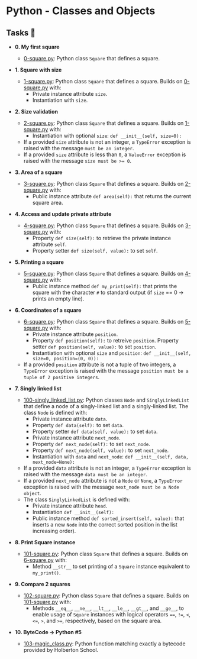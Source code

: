 # Python - Classes and Objects

## Tasks :page_with_curl:

* **0. My first square**
  * [0-square.py](./0-square.py): Python class `Square` that defines a square.

* **1. Square with size**
  * [1-square.py](./1-square.py): Python class `Square` that defines a square. Builds on
  [0-square.py](./0-square.py) with:
    * Private instance attribute `size`.
    * Instantiation with `size`.

* **2. Size validation**
  * [2-square.py](./2-square.py): Python class `Square` that defines a square. Builds on
  [1-square.py](./1-square.py) with:
    * Instantiation with optional `size`: `def __init__(self, size=0):`
  * If a provided `size` attribute is not an integer, a `TypeError` exception
  is raised with the message `must be an integer`.
  * If a provided `size` attribute is less than `0`, a `ValueError` exception
  is raised with the message `size must be >= 0`.

* **3. Area of a square**
  * [3-square.py](./3-square.py): Python class `Square` that defines a square. Builds on
  [2-square.py](./2-square.py) with:
    * Public instance attribute `def area(self):` that returns the current
    square area.

* **4. Access and update private attribute**
  * [4-square.py](./4-square.py): Python class `Square` that defines a square. Builds on
  [3-square.py](./3-square.py) with:
    * Property `def size(self):` to retrieve the private instance
    attribute `self`.
    * Property setter `def size(self, value):` to set `self`.

* **5. Printing a square**
  * [5-square.py](./5-square.py): Python class `Square` that defines a square. Builds on
  [4-square.py](./4-square.py) with:
    * Public instance method `def my_print(self):` that prints the square
    with the character `#` to standard output (if `size` == 0 -> prints an empty
    line).

* **6. Coordinates of a square**
  * [6-square.py](./6-square.py): Python class `Square` that defines a square. Builds on
  [5-square.py](./5-square.py) with:
    * Private instance attribute `position`.
    * Property `def position(self):` to retreive `position`.
     Property setter `def position(self, value):` to set `position`.
    * Instantiation with optional `size` and `position`:
    `def __init__(self, size=0, position=(0, 0)):`
  * If a provided `position` attribute is not a tuple of two integers, a
  `TypeError` exception is raised with the message `position must be a tuple of
  2 positive integers`.

* **7. Singly linked list**
  * [100-singly_linked_list.py](./100-singly_linked_list.py): Python classes `Node`
  and `SinglyLinkedList` that define a node of a singly-linked list and a singly-linked
  list. The class `Node` is defined with:
    * Private instance attribute `data`.
    * Property `def data(self):` to set `data`.
    * Property setter `def data(self, value):` to set `data`.
    * Private instance attribute `next_node`.
    * Property `def next_node(self):` to set `next_node`.
    * Property `def next_node(self, value):` to set `next_node`.
    * Instantiation with `data` and `next_node`:
    `def __init__(self, data, next_node=None):`
  * If a provided `data` attribute is not an integer, a `TypeError`
  exception is raised with the message `data must be an integer`.
  * If a provided `next_node` attribute is not a `Node` or `None`, a
  `TypeError` exception is raised with the message `next_node must be a
  Node object`.
  * The class `SinglyLinkedList` is defined with:
    * Private instance attribute `head`.
    * Instantiation `def __init__(self):`
    * Public instance method `def sorted_insert(self, value):` that inserts a
    new `Node` into the correct sorted position in the list increasing order).

* **8. Print Square instance**
  * [101-square.py](./101-square.py): Python class `Square` that defines a square. Builds on
  [6-square.py](./6-square.py) with:
    * Method `__str__` to set printing of a `Square` instance equivalent to
    `my_print()`.

* **9. Compare 2 squares**
  * [102-square.py](./102-square.py): Python class `Square` that defines a square. Builds on
  [101-square.py](./101-square.py) with:
    * Methods `__eq__`, `__ne__`, `__lt__`, `__le__`, `__gt__`, and `__ge__`,
    to enable usage of `Square` instances with logical operators `==`, `!=`, `<`,
    `<=`, `>`, and `>=`, respectively, based on the square area.

* **10. ByteCode -> Python #5**
  * [103-magic_class.py](./103-magic_class.py): Python function matching exactly a bytecode
  provided by Holberton School.
